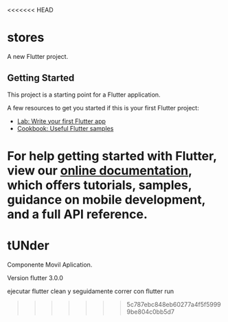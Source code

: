 <<<<<<< HEAD
# stores

A new Flutter project.

## Getting Started

This project is a starting point for a Flutter application.

A few resources to get you started if this is your first Flutter project:

- [Lab: Write your first Flutter app](https://flutter.dev/docs/get-started/codelab)
- [Cookbook: Useful Flutter samples](https://flutter.dev/docs/cookbook)

For help getting started with Flutter, view our
[online documentation](https://flutter.dev/docs), which offers tutorials,
samples, guidance on mobile development, and a full API reference.
=======
# tUNder
Componente Movil Aplication.


Version flutter 3.0.0

ejecutar flutter clean y seguidamente correr con flutter run
>>>>>>> 5c787ebc848eb60277a4f5f59999be804c0bb5d7
